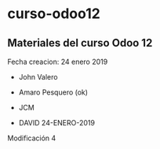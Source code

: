# curso-odoo12

## Materiales del curso Odoo 12

Fecha creacion: 24 enero 2019

* John Valero

* Amaro Pesquero (ok)

* JCM

* DAVID 24-ENERO-2019

Modificación 4